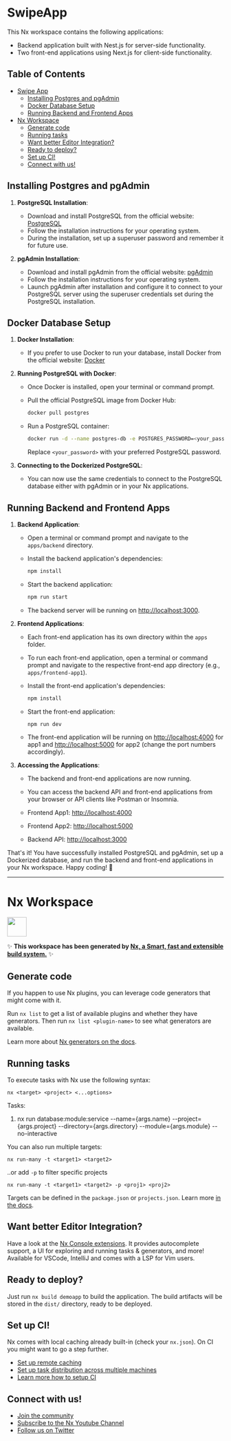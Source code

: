# SwipeApp

This Nx workspace contains the following applications:

- Backend application built with Nest.js for server-side functionality.
- Two front-end applications using Next.js for client-side functionality.

## Table of Contents

- [Swipe App](#swipeapp)
  - [Installing Postgres and pgAdmin](#installing-postgres-and-pgadmin)
  - [Docker Database Setup](#docker-database-setup)
  - [Running Backend and Frontend Apps](#running-backend-and-frontend-apps)
- [Nx Workspace](#)
  - [Generate code](#generate-code)
  - [Running tasks](#running-tasks)
  - [Want better Editor Integration?](#want-better-editor-integration)
  - [Ready to deploy?](#ready-to-deploy)
  - [Set up CI!](#set-up-ci)
  - [Connect with us!](#connect-with-us)

## Installing Postgres and pgAdmin

1. **PostgreSQL Installation**:
   - Download and install PostgreSQL from the official website: [PostgreSQL](https://www.postgresql.org/download/)
   - Follow the installation instructions for your operating system.
   - During the installation, set up a superuser password and remember it for future use.

2. **pgAdmin Installation**:
   - Download and install pgAdmin from the official website: [pgAdmin](https://www.pgadmin.org/download/)
   - Follow the installation instructions for your operating system.
   - Launch pgAdmin after installation and configure it to connect to your PostgreSQL server using the superuser credentials set during the PostgreSQL installation.

## Docker Database Setup

1. **Docker Installation**:
   - If you prefer to use Docker to run your database, install Docker from the official website: [Docker](https://www.docker.com/get-started)

2. **Running PostgreSQL with Docker**:
   - Once Docker is installed, open your terminal or command prompt.
   - Pull the official PostgreSQL image from Docker Hub:

     ```bash
     docker pull postgres
     ```

   - Run a PostgreSQL container:

     ```bash
     docker run -d --name postgres-db -e POSTGRES_PASSWORD=<your_password> -p 5432:5432 postgres
     ```

     Replace `<your_password>` with your preferred PostgreSQL password.

3. **Connecting to the Dockerized PostgreSQL**:
   - You can now use the same credentials to connect to the PostgreSQL database either with pgAdmin or in your Nx applications.

## Running Backend and Frontend Apps

1. **Backend Application**:
   - Open a terminal or command prompt and navigate to the `apps/backend` directory.
   - Install the backend application's dependencies:

     ```bash
     npm install
     ```

   - Start the backend application:

     ```bash
     npm run start
     ```

   - The backend server will be running on <http://localhost:3000>.

2. **Frontend Applications**:
   - Each front-end application has its own directory within the `apps` folder.
   - To run each front-end application, open a terminal or command prompt and navigate to the respective front-end app directory (e.g., `apps/frontend-app1`).
   - Install the front-end application's dependencies:

     ```bash
     npm install
     ```

   - Start the front-end application:

     ```bash
     npm run dev
     ```

   - The front-end application will be running on <http://localhost:4000> for app1 and <http://localhost:5000> for app2 (change the port numbers accordingly).

3. **Accessing the Applications**:
   - The backend and front-end applications are now running.
   - You can access the backend API and front-end applications from your browser or API clients like Postman or Insomnia.

   - Frontend App1: <http://localhost:4000>
   - Frontend App2: <http://localhost:5000>
   - Backend API: <http://localhost:3000>

That's it! You have successfully installed PostgreSQL and pgAdmin, set up a Dockerized database, and run the backend and front-end applications in your Nx workspace. Happy coding! 🚀

---
# Nx Workspace

<a alt="Nx logo" href="https://nx.dev" target="_blank" rel="noreferrer"><img src="https://raw.githubusercontent.com/nrwl/nx/master/images/nx-logo.png" width="45"></a>

✨ **This workspace has been generated by [Nx, a Smart, fast and extensible build system.](https://nx.dev)** ✨

## Generate code

If you happen to use Nx plugins, you can leverage code generators that might come with it.

Run `nx list` to get a list of available plugins and whether they have generators. Then run `nx list <plugin-name>` to see what generators are available.

Learn more about [Nx generators on the docs](https://nx.dev/plugin-features/use-code-generators).

## Running tasks

To execute tasks with Nx use the following syntax:

```
nx <target> <project> <...options>
```

Tasks:

1. nx run database:module:service --name={args.name} --project={args.project} --directory={args.directory} --module={args.module} --no-interactive

You can also run multiple targets:

```
nx run-many -t <target1> <target2>
```

..or add `-p` to filter specific projects

```
nx run-many -t <target1> <target2> -p <proj1> <proj2>
```

Targets can be defined in the `package.json` or `projects.json`. Learn more [in the docs](https://nx.dev/core-features/run-tasks).

## Want better Editor Integration?

Have a look at the [Nx Console extensions](https://nx.dev/nx-console). It provides autocomplete support, a UI for exploring and running tasks & generators, and more! Available for VSCode, IntelliJ and comes with a LSP for Vim users.

## Ready to deploy?

Just run `nx build demoapp` to build the application. The build artifacts will be stored in the `dist/` directory, ready to be deployed.

## Set up CI!

Nx comes with local caching already built-in (check your `nx.json`). On CI you might want to go a step further.

- [Set up remote caching](https://nx.dev/core-features/share-your-cache)
- [Set up task distribution across multiple machines](https://nx.dev/core-features/distribute-task-execution)
- [Learn more how to setup CI](https://nx.dev/recipes/ci)

## Connect with us!

- [Join the community](https://nx.dev/community)
- [Subscribe to the Nx Youtube Channel](https://www.youtube.com/@nxdevtools)
- [Follow us on Twitter](https://twitter.com/nxdevtools)
